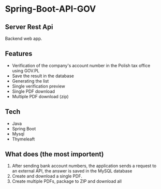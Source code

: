 # Spring-Boot-API-GOV
## Server Rest Api 

Backend web app.
## Features

- Verification of the company's account number in the Polish tax office using GOV.PL
- Save the result in the database
- Generating the list
- Single verification preview
- Single PDF download
- Multiple PDF download (zip)


## Tech
- Java
- Spring Boot
- Mysql
- Thymeleaft

## What does (the most importent)
1. After sending bank account numbers, the application sends a request to an external API, the answer is saved in the MySQL database
2. Create and download a single PDF.
3. Create multiple PDFs, package to ZIP and download all
